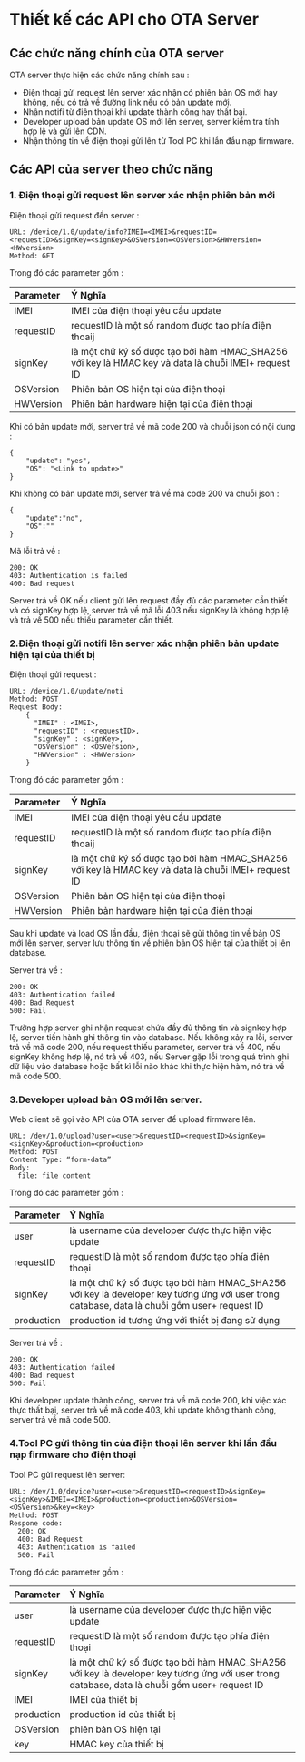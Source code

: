 # Thiết kế các API cho OTA Server
## Các chức năng chính của OTA server
OTA server thực hiện các chức năng chính sau :
* Điện thoại gửi request lên server xác nhận có phiên bản OS mới hay không, nếu có trả về đường link nếu có bản update mới.
* Nhận notifi từ điện thoại khi update thành công hay thất bại.
* Developer upload bản update OS mới lên server, server kiểm tra tính hợp lệ và gửi lên CDN.
* Nhận thông tin về điện thoại gửi lên từ Tool PC khi lần đầu nạp firmware.
##  Các API của server theo chức năng
### 1. Điện thoại gửi request lên server xác nhận phiên bản mới
Điện thoại gửi request đến server :
 ```
 URL: /device/1.0/update/info?IMEI=<IMEI>&requestID=<requestID>&signKey=<signKey>&OSVersion=<OSVersion>&HWversion=<HWversion> 
 Method: GET
 ```
Trong đó các parameter gồm :

|Parameter| Ý Nghĩa |
|:-----|:----|
|IMEI | IMEI của điện thoại yêu cầu update|
|requestID| requestID là một số random được tạo phía điện thoaij|
|signKey| là một chữ ký số được tạo bởi hàm HMAC_SHA256 với key là HMAC key và data là chuỗi IMEI+ request ID|
|OSVersion| Phiên bản OS hiện tại của điện thoại |
|HWVersion | Phiên bản hardware hiện tại của điện thoại |

Khi có bản update mới, server trả về mã code 200 và chuỗi json có nội dung : 
```
{
    "update": "yes",
    "OS": "<Link to update>"
}
```

Khi không có bản update mới, server trả về mã code 200 và chuỗi json :
```
{
    "update":"no",
    "OS":""
}
```
Mã lỗi trả về :
```
200: OK 
403: Authentication is failed
400: Bad request
```
Server trả về OK nếu client gửi lên request đầy đủ các parameter cần thiết và có signKey hợp lệ, server trả về mã lỗi 403 nếu signKey là không hợp lệ và trả về 500 nếu thiếu parameter cần thiết.
### 2.Điện thoại gửi notifi lên server xác nhận phiên bản update hiện tại của thiết bị

Điện thoại gửi request :
```
URL: /device/1.0/update/noti
Method: POST
Request Body:
    {
      "IMEI" : <IMEI>,
      "requestID" : <requestID>,
      "signKey" : <signKey>,
      "OSVersion" : <OSVersion>,
      "HWVersion" : <HWVersion>
    }

```
Trong đó các parameter gồm :

|Parameter| Ý Nghĩa |
|:-----|:----|
|IMEI | IMEI của điện thoại yêu cầu update|
|requestID| requestID là một số random được tạo phía điện thoaij|
|signKey| là một chữ ký số được tạo bởi hàm HMAC_SHA256 với key là HMAC key và data là chuỗi IMEI+ request ID|
|OSVersion| Phiên bản OS hiện tại của điện thoại |
|HWVersion | Phiên bản hardware hiện tại của điện thoại |

Sau khi update và load OS lần đầu, điện thoại sẽ gửi thông tin về bản OS mới lên server, server lưu thông tin về phiên bản OS hiện tại của thiết bị lên database.


Server trả về :
```
200: OK
403: Authentication failed
400: Bad Request
500: Fail
```
Trường hợp server ghi nhận request chứa đầy đủ thông tin và signkey hợp lệ, server tiến hành ghi thông tin vào database. Nếu không xảy ra lỗi, server trả về mã code 200, nếu request thiếu parameter, server trả về 400, nếu signKey không hợp lệ, nó trả về 403, nếu Server gặp lỗi trong quá trình ghi dữ liệu vào database hoặc bất kì lỗi nào khác khi thực hiện hàm, nó trả về mã code 500.


### 3.Developer upload bản OS mới lên server.
Web client sẽ gọi vào API của OTA server để upload firmware lên.

```
URL: /dev/1.0/upload?user=<user>&requestID=<requestID>&signKey=<signKey>&production=<production>
Method: POST
Content Type: “form-data”
Body:
  file: file content
```

Trong đó các parameter gồm :

|Parameter| Ý Nghĩa |
|:-----|:----|
|user| là username của developer được thực hiện việc update|
|requestID| requestID là một số random được tạo phía điện thoại |
|signKey| là một chữ ký số được tạo bởi hàm HMAC_SHA256 với key là developer key tương ứng với user trong database, data là chuỗi gồm user+ request ID|
|production| production id tương ứng với thiết bị đang sử dụng |

Server trả về :
```
200: OK
403: Authentication failed
400: Bad request
500: Fail
```
Khi developer update thành công, server trả về mã code 200, khi việc xác thực thất bại, server trả về mã code 403, khi update không thành công, server trả về mã code 500.


### 4.Tool PC gửi thông tin của điện thoại lên server khi lần đầu nạp firmware cho điện thoại

Tool PC gửi request lên server:
```
URL: /dev/1.0/device?user=<user>&requestID=<requestID>&signKey=<signKey>&IMEI=<IMEI>&production=<production>&OSVersion=<OSVersion>&key=<key>
Method: POST
Respone code:
  200: OK
  400: Bad Request
  403: Authentication is failed
  500: Fail
```
Trong đó các parameter gồm :

|Parameter| Ý Nghĩa |
|:-----|:----|
|user| là username của developer được thực hiện việc update|
|requestID|requestID là một số random được tạo phía điện thoại |
|signKey|là một chữ ký số được tạo bởi hàm HMAC_SHA256 với key là developer key tương ứng với user trong database, data là chuỗi gồm user+ request ID |
|IMEI| IMEI của thiết bị |
|production| production id của thiết bị |
|OSVersion| phiên bản OS hiện tại |
|key | HMAC key của thiết bị |

